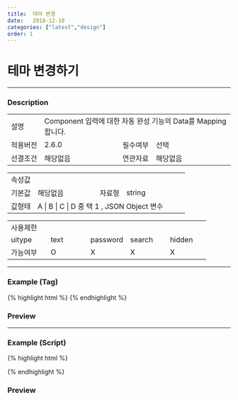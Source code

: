 ```yaml
---
title:  테마 변경
date:   2018-12-10
categories: ["latest","design"]
order: 1
---
```


테마 변경하기
===

---

### Description

<table style="width:100%">
    <colgroup>
        <col width="15%"/>
        <col width="35%"/>
        <col width="15%"/>
        <col width="35%"/>
    </colgroup>
    <tr>
        <td class="tdTitle">설명</td>
        <td colspan="3">Component 입력에 대한 자동 완성 기능의 Data를 Mapping 합니다.</td>
    </tr>
    <tr>
        <td class="tdTitle">적용버전</td>
        <td>2.6.0</td>
        <td class="tdTitle">필수여부</td>
        <td>선택</td>
    </tr>
    <tr>
        <td class="tdTitle">선결조건</td>
        <td>해당없음</td>
        <td class="tdTitle">연관자료</td>
        <td>해당없음</td>
    </tr>
</table>
<table style="width:100%">
    <colgroup>
        <col width="15%"/>
        <col width="35%"/>
        <col width="15%"/>
        <col width="35%"/>
    </colgroup>
    <tr>
        <td class="tdTitle tdBg" colspan="4">속성값</td>
    </tr>
    <tr>
        <td class="tdTitle">기본값</td>
        <td>해당없음</td>
        <td class="tdTitle">자료형</td>
        <td>string</td>
    </tr>
    <tr>
        <td class="tdTitle">값형태</td>
        <td colspan="3"> A | B | C | D 중 택 1  ,  JSON Object 변수</td>
    </tr>
</table>
<table style="width:100%">
    <colgroup>
        <col width="20%"/>
        <col width="20%"/>
        <col width="20%"/>
        <col width="20%"/>
        <col width="20%"/>
    </colgroup>
    <tr>
        <td class="tdTitle tdBg" colspan="5">사용제한</td>
    </tr>
    <tr>
        <td>uitype</td>
        <td class="tdCenter">text</td>
        <td class="tdCenter">password</td>
        <td class="tdCenter">search</td>
        <td class="tdCenter">hidden</td>
    </tr>
    <tr>
        <td>가능여부</td>
        <td class="tdBlue tdCenter">O</td>
        <td class="tdCenter">X</td>
        <td class="tdCenter">X</td>
        <td class="tdCenter">X</td>
    </tr>
</table>

---
### Example (Tag)

{% highlight html %}
<sbux-input id="sbIdx" name="sbTagNm" uitype="text"></sbux-input>
{% endhighlight %}

### Preview

<sbux-input id="sbIdx" name="sbTagNm" uitype="text"></sbux-input>

---
### Example (Script)

{% highlight html %}
<div id="sbArea"></div>
<script>
    $(document).ready(function(){
        $('#sbArea').sbInput({
            name : 'sbScriptNm',
            uitype : 'text'
        });
    }); 
</script>
{% endhighlight %}

### Preview 

<div id="sbArea"></div>
<script>
    $(document).ready(function(){
        $('#sbArea').sbInput({
            name : 'sbScriptNm',
            uitype : 'text'
        });
    }); 
</script>


